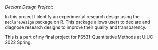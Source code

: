 *Declare Design Project*: 

In this project I identify an experimental research design using the `DeclareDesign` package on R. This package allows users to declare and diagnose research designs to improve their quality and transparency.

This is a part of my final project for PS531-Quantitative Methods at UIUC 2022 Spring. 
